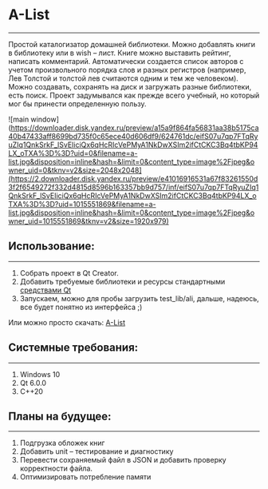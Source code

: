 # A-List
---
Простой каталогизатор домашней библиотеки.
Можно добавлять книги в библиотеку или в wish – лист. Книге можно выставить рейтинг, написать комментарий. Автоматически создается список авторов с учетом произвольного порядка слов и разных регистров (например, Лев Толстой и толстой лев считаются одним и тем же человеком).  Можно создавать, сохранять на диск и загружать разные библиотеки, есть поиск.
Проект задумывался как прежде всего учебный, но который мог бы принести определенную пользу. 


![main window](https://downloader.disk.yandex.ru/preview/a15a9f864fa56831aa38b5175ca40b47433aff8699bd735f0c65ece40d606df9/624761dc/eifS07u7qp7FTqRyuZIq1QnkSrkF_lSvEIiciQx6qHcRIcVePMyA1NkDwXSIm2ifCtCKC3Bq4tbKP94LX_oTXA%3D%3D?uid=0&filename=a-list.jpg&disposition=inline&hash=&limit=0&content_type=image%2Fjpeg&owner_uid=0&tknv=v2&size=2048x2048](https://2.downloader.disk.yandex.ru/preview/e41016916531a67f83261550d3f2f6549272f332d4815d8596b163357bb9d757/inf/eifS07u7qp7FTqRyuZIq1QnkSrkF_lSvEIiciQx6qHcRIcVePMyA1NkDwXSIm2ifCtCKC3Bq4tbKP94LX_oTXA%3D%3D?uid=1015551869&filename=a-list.jpg&disposition=inline&hash=&limit=0&content_type=image%2Fjpeg&owner_uid=1015551869&tknv=v2&size=1920x979)

## Использование: 
---
1.	Собрать проект в Qt Creator.
2.	 Добавить требуемые библиотеки и ресурсы стандартными [средствами Qt](https://doc.qt.io/qt-5/windows-deployment.html)
3.	Запускаем, можно для пробы загрузить test_lib/ali, дальше, надеюсь, все будет понятно из интерфейса ;)

Или можно просто скачать: [A-List](https://disk.yandex.ru/d/SJ4DNBnmbGgATQ)

## Системные требования:
---
1.	Windows 10
2.	Qt 6.0.0
3.	C++20

## Планы на будущее:
---
1.	Подгрузка обложек книг 
2.	Добавить unit – тестирование и диагностику 
3.	Перевести сохраняемый файл в JSON и добавить проверку корректности файла.
4.	Оптимизировать потребление памяти
